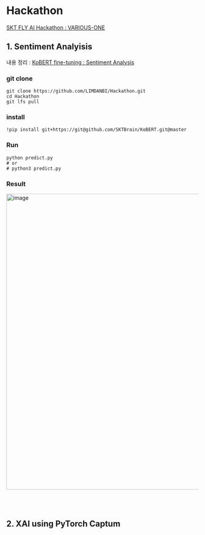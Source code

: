 # Hackathon
[SKT FLY AI Hackathon : VARIOUS-ONE](https://github.com/VARIOUS-ONE)


## 1. Sentiment Analyisis

내용 정리 : [KoBERT fine-tuning : Sentiment Analysis](https://velog.io/@danbibibi/KoBERT-fine-tuning-Sentiment-Analysis)

### git clone 

```shell
git clone https://github.com/LIMDANBI/Hackathon.git
cd Hackathon
git lfs pull
```

### install

```shell
!pip install git+https://git@github.com/SKTBrain/KoBERT.git@master
```

### Run
 
```shell
python predict.py 
# or 
# python3 predict.py
```

### Result

<img width="775" alt="image" src="https://user-images.githubusercontent.com/55095806/186354727-8de25268-f6fc-4024-842e-12c2af9b0753.png">


<br/><br/>

## 2. XAI using PyTorch Captum
